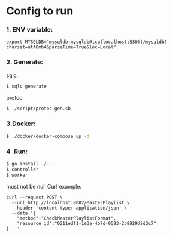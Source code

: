 # Config to run
### 1. ENV variable:
```
export MYSQLDB="mysqldb:mysqldb@tcp(localhost:3306)/mysqldb?charset=utf8mb4&parseTime=True&loc=Local"
```
### 2. Generate:
sqlc: 
```sh
$ sqlc generate
```
protoc: 
```sh
$ ./script/protoc-gen.sh
```

### 3.Docker:
```sh
$ ./docker/docker-compose up -d
```

### 4 .Run:
```sh
$ go install ./...
$ controller
$ worker
```
 must not be null
Curl example:
```
curl --request POST \
  --url http://localhost:8082/MasterPlaylist \
  --header 'content-type: application/json' \
  --data '{
	"method":"CheckMasterPlaylistFormat",
	"resource_id":"0211edf1-1e3e-4b7d-9593-2b8929d8d3c7"
}	'
```
